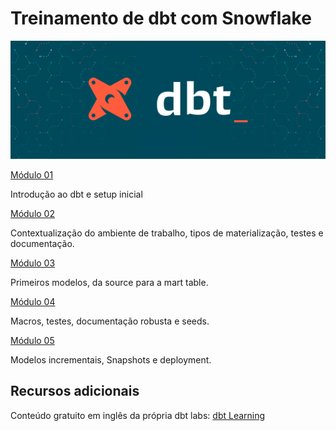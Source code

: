 # Treinamento de dbt com Snowflake

![Criando novo Repositório](/Documents/Images/dbt-banner.png)

[Módulo 01](documents/modulo-01.md)

Introdução ao dbt e setup inicial

[Módulo 02](documents/modulo-02.md)

Contextualização do ambiente de trabalho, tipos de materialização, testes e documentação.

[Módulo 03](documents/modulo-03.md)

Primeiros modelos, da source para a mart table.

[Módulo 04](documents/modulo-04.md)

Macros, testes, documentação robusta e seeds.

[Módulo 05](documents/modulo-05.md)

Modelos incrementais, Snapshots e deployment.

## Recursos adicionais

Conteúdo gratuito em inglês da própria dbt labs: [dbt Learning](https://courses.getdbt.com/collections)